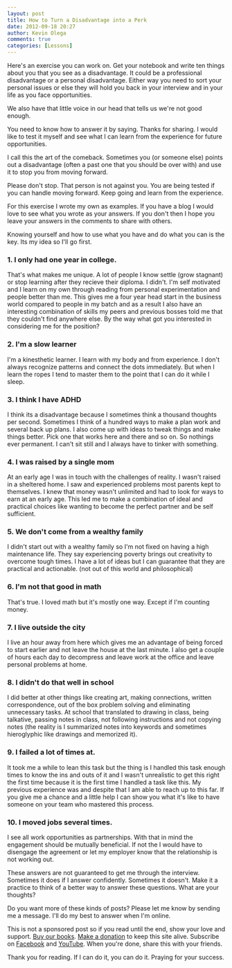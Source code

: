 ```yaml
---
layout: post
title: How to Turn a Disadvantage into a Perk
date: 2012-09-18 20:27
author: Kevin Olega
comments: true
categories: [Lessons]
---
```

Here's an exercise you can work on. Get your notebook and write ten things about you that you see as a disadvantage. It could be a professional disadvantage or a personal disadvantage. Either way you need to sort your personal issues or else they will hold you back in your interview and in your life as you face opportunities.

We also have that little voice in our head that tells us we're not good enough.

You need to know how to answer it by saying. Thanks for sharing. I would like to test it myself and see what I can learn from the experience for future opportunities.

I call this the art of the comeback. Sometimes you (or someone else) points out a disadvantage (often a past one that you should be over with) and use it to stop you from moving forward.

Please don't stop. That person is not against you. You are being tested if you can handle moving forward. Keep going and learn from the experience.

For this exercise I wrote my own as examples. If you have a blog I would love to see what you wrote as your answers. If you don't then I hope you leave your answers in the comments to share with others.

Knowing yourself and how to use what you have and do what you can is the key. Its my idea so I'll go first.

### 1. I only had one year in college. 

That's what makes me unique. A lot of people I know settle (grow stagnant) or stop learning after they recieve their diploma. I didn't. I'm self motivated and I learn on my own through reading from personal experimentation and people better than me. This gives me a four year head start in the business world compared to people in my batch and as a result I also have an interesting combination of skills my peers and previous bosses told me that they couldn't find anywhere else. By the way what got you interested in considering me for the position?

### 2. I'm a slow learner 

I'm a kinesthetic learner. I learn with my body and from experience. I don't always recognize patterns and connect the dots immediately. But when I learn the ropes I tend to master them to the point that I can do it while I sleep.

### 3. I think I have ADHD 

I think its a disadvantage because I sometimes think a thousand thoughts per second. Sometimes I think of a hundred ways to make a plan work and several back up plans. I also come up with ideas to tweak things and make things better. Pick one that works here and there and so on. So nothings ever permanent. I can't sit still and I always have to tinker with something.

### 4. I was raised by a single mom 

At an early age I was in touch with the challenges of reality. I wasn't raised in a sheltered home. I saw and experienced problems most parents kept to themselves. I knew that money wasn't unlimited and had to look for ways to earn at an early age. This led me to make a combination of ideal and practical choices like wanting to become the perfect partner and be self sufficient.

### 5. We don't come from a wealthy family 

I didn't start out with a wealthy family so I'm not fixed on having a high maintenance life. They say experiencing poverty brings out creativity to overcome tough times. I have a lot of ideas but I can guarantee that they are practical and actionable. (not out of this world and philosophical)

### 6. I'm not that good in math 

That's true. I loved math but it's mostly one way. Except if I'm counting money.

### 7. I live outside the city 

I live an hour away from here which gives me an advantage of being forced to start earlier and not leave the house at the last minute. I also get a couple of hours each day to decompress and leave work at the office and leave personal problems at home.

### 8. I didn't do that well in school 

I did better at other things like creating art, making connections, written correspondence, out of the box problem solving and eliminating unnecessary tasks. At school that translated to drawing in class, being talkative, passing notes in class, not following instructions and not copying notes (the reality is I summarized notes into keywords and sometimes hieroglyphic like drawings and memorized it).

### 9. I failed a lot of times at. <insert failure> 

It took me a while to lean this task but the thing is I handled this task enough times to know the ins and outs of it and I wasn't unrealistic to get this right the first time because it is the first time I handled a task like this. My previous experience was <insert totally unrelated task> and despite that I am able to reach up to this far.  If you give me a chance and a little help I can show you what it's like to have someone on your team who mastered this process.

### 10. I moved jobs several times. 

I see all work opportunities as partnerships. With that in mind the engagement should be mutually beneficial. If not the I would have to disengage the agreement or let my employer know that the relationship is not working out.

These answers are not guaranteed to get me through the interview. Sometimes it does if I answer confidently. Sometimes it doesn't. Make it a practice to think of a better way to answer these questions. What are your thoughts?

Do you want more of these kinds of posts? Please let me know by sending me a message. I'll do my best to answer when I'm online.

This is not a sponsored post so if you read until the end, show your love and support. [Buy our books](http://callcentertrainingtips.com/promos/).  [Make a donation](http://callcentertrainingtips.com/support/) to keep this site alive. Subscribe on [Facebook](https://www.facebook.com/callcentertrainingtips/) and [YouTube](https://www.youtube.com/channel/UCSRyiovg_InMdQAe7Fn0LtA). When you're done, share this with your friends. 

Thank you for reading. If I can do it, you can do it. Praying for your success.
